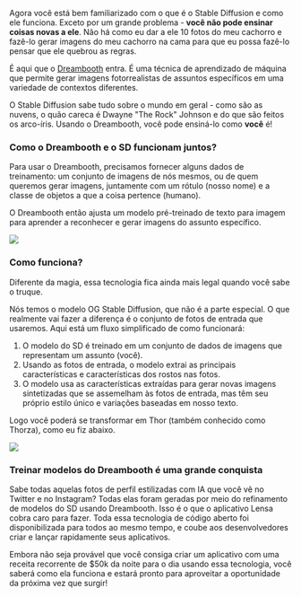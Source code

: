 Agora você está bem familiarizado com o que é o Stable Diffusion e como ele funciona. Exceto por um grande problema - **você não pode ensinar coisas novas a ele**. Não há como eu dar a ele 10 fotos do meu cachorro e fazê-lo gerar imagens do meu cachorro na cama para que eu possa fazê-lo pensar que ele quebrou as regras.

É aqui que o [Dreambooth](https://dreambooth.github.io/) entra. É uma técnica de aprendizado de máquina que permite gerar imagens fotorrealistas de assuntos específicos em uma variedade de contextos diferentes.

O Stable Diffusion sabe tudo sobre o mundo em geral - como são as nuvens, o quão careca é Dwayne "The Rock" Johnson e do que são feitos os arco-íris. Usando o Dreambooth, você pode ensiná-lo como **você** é!

### Como o Dreambooth e o SD funcionam juntos?

Para usar o Dreambooth, precisamos fornecer alguns dados de treinamento: um conjunto de imagens de nós mesmos, ou de quem queremos gerar imagens, juntamente com um rótulo (nosso nome) e a classe de objetos a que a coisa pertence (humano).

O Dreambooth então ajusta um modelo pré-treinado de texto para imagem para aprender a reconhecer e gerar imagens do assunto específico.

![](https://hackmd.io/_uploads/r10nDpEqi.png)

### Como funciona?

Diferente da magia, essa tecnologia fica ainda mais legal quando você sabe o truque.

Nós temos o modelo OG Stable Diffusion, que não é a parte especial. O que realmente vai fazer a diferença é o conjunto de fotos de entrada que usaremos. Aqui está um fluxo simplificado de como funcionará:

1. O modelo do SD é treinado em um conjunto de dados de imagens que representam um assunto (você).
2. Usando as fotos de entrada, o modelo extrai as principais características e características dos rostos nas fotos.
3. O modelo usa as características extraídas para gerar novas imagens sintetizadas que se assemelham às fotos de entrada, mas têm seu próprio estilo único e variações baseadas em nosso texto.

Logo você poderá se transformar em Thor (também conhecido como Thorza), como eu fiz abaixo.

![](https://hackmd.io/_uploads/ryi6v6Ncj.png)

### Treinar modelos do Dreambooth é uma grande conquista

Sabe todas aquelas fotos de perfil estilizadas com IA que você vê no Twitter e no Instagram? Todas elas foram geradas por meio do refinamento de modelos do SD usando Dreambooth. Isso é o que o aplicativo Lensa cobra caro para fazer. Toda essa tecnologia de código aberto foi disponibilizada para todos ao mesmo tempo, e coube aos desenvolvedores criar e lançar rapidamente seus aplicativos.

Embora não seja provável que você consiga criar um aplicativo com uma receita recorrente de $50k da noite para o dia usando essa tecnologia, você saberá como ela funciona e estará pronto para aproveitar a oportunidade da próxima vez que surgir!